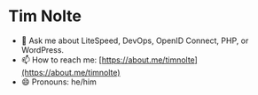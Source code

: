 # Tim Nolte

<!--
**timnolte/timnolte** is a ✨ _special_ ✨ repository because its `README.md` (this file) appears on your GitHub profile.
-->
<!--
- 🔭 I’m currently working on migrating Travis CI builds to GitHub Actions.
- 🌱 I’m currently learning more about Docker and containers for development.
-->
- 💬 Ask me about LiteSpeed, DevOps, OpenID Connect, PHP, or WordPress.
- 📫 How to reach me: [https://about.me/timnolte](https://about.me/timnolte)
- 😄 Pronouns: he/him
